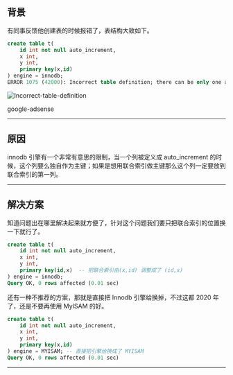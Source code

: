 ## 背景
有同事反馈他创建表的时候报错了，表结构大致如下。

```sql
create table t(
    id int not null auto_increment,
    x int,
    y int,
    primary key(x,id)
) engine = innodb;
ERROR 1075 (42000): Incorrect table definition; there can be only one auto column and it must be defined as a key
```
![Incorrect-table-definition](static/2020-12/Incorrect-table-definition.png)

google-adsense

---

## 原因
innodb 引擎有一个非常有意思的限制，当一个列被定义成 auto_increment 的时候，这个列要么独自作为主键；如果是想用联合索引做主键那么这个列一定要放到联合索引的第一列。

---

## 解决方案
知道问题出在哪里解决起来就方便了，针对这个问题我们要只把联合索引的位置换一下就行了。
```sql
create table t(
    id int not null auto_increment,
    x int,
    y int,
    primary key(id,x)  -- 把联合索引由(x,id) 调整成了 (id,x)
) engine = innodb;
Query OK, 0 rows affected (0.01 sec)
```
还有一种不推荐的方案，那就是直接把 Innodb 引擎给换掉，不过这都 2020 年了，还是不要再使用 MyISAM 的好。
```sql
create table t(
    id int not null auto_increment,
    x int,
    y int,
    primary key(x,id)
) engine = MYISAM; -- 直接把引擎给换成了 MYISAM 
Query OK, 0 rows affected (0.01 sec)
```

---